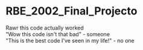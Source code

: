 # RBE_2002_Final_Projecto 
Rawr this code actually worked\
"Wow this code isn't that bad" - someone\
"This is the best code I've seen in my life!" - no one


